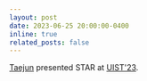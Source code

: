 ```yaml
---
layout: post
date: 2023-06-25 20:00:00-0400
inline: true
related_posts: false
---
```


 [Taejun](https://taejun13.github.io/) presented STAR at [UIST'23](https://www.youtube.com/live/IiKX6HRSiSk?si=EkP3-bXo1gxDgae3&t=10589). 

